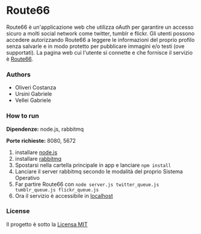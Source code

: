 # Route66
Route66 è un'applicazione web che utilizza oAuth per garantire un accesso sicuro a molti social network come twitter, tumblr e flickr.
Gli utenti possono accedere autorizzando Route66 a leggere le informazioni del proprio profilo senza salvarle e in modo protetto per pubblicare immagini e/o testi (ove supportati).
La pagina web cui l'utente si connette e che fornisce il servizio è <a href="https://github.com/thewallg5/Route66/blob/master/app/index.html">Route66</a>.

### Authors

- Oliveri Costanza
- Ursini Gabriele
- Vellei Gabriele 

### How to run

__Dipendenze:__ node.js, rabbitmq

__Porte richieste:__ 8080, 5672

1. installare [node.js](https://nodejs.org/it/download/)
2. installare [rabbitmq](https://www.rabbitmq.com/#getstarted)
3. Spostarsi nella cartella principale in app e lanciare `npm install`
4. Lanciare il server rabbitmq secondo le modalità del proprio Sistema Operativo 
5. Far partire Route66 con `node server.js twitter_queue.js tumblr_queue.js flickr_queue.js`
6. Ora il servizio è accessibile in [localhost](http://localhost:8080)

### License

Il progetto è sotto la [Licensa MIT](https://github.com/thewallg5/Route66/blob/master/LICENSE)
